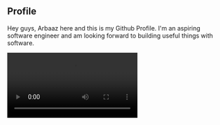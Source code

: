 ## Profile
Hey guys, Arbaaz here and this is my Github Profile. I'm an aspiring software engineer and am looking forward to building useful things with software.

![Video](https://github.com/ArbaazPatwari/ArbaazPatwari/blob/main/Y1%20Software%20Overview%20720p.mp4)
